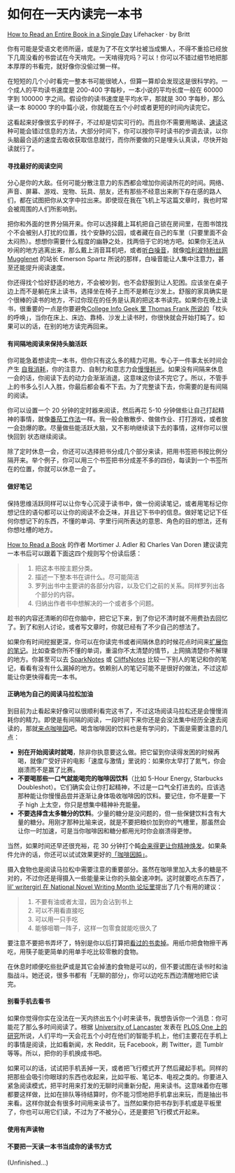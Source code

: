 如何在一天内读完一本书
===

[How to Read an Entire Book in a Single Day](http://lifehacker.com/how-to-read-an-entire-book-in-a-single-day-1749070044)
Lifehacker · by Britt

你有可能是受语文老师所逼，或是为了不在文学社被当成懒人，不得不重拾已经放下几周没看的书尝试在今天啃完。一天啃得完吗？可以！你可以不错过细节地把那本厚厚的书看完，就好像你没偷过懒一样。

在短短的几个小时看完一整本书可能很唬人，但算一算却会发现这是很科学的。一个成人的平均读书速度是 200-400 字每秒，一本小说的平均长度一般在 60000 字到 100000 字之间。假设你的读书速度是平均水平，那就是 300 字每秒，那么读一本 80000 字的中篇小说，你就能在五个小时或者更短的时间内读完它。

这看起来好像很玄乎的样子，不过却是切实可行的。而且你不需要用略读、[速读](http://lifehacker.com/the-truth-about-speed-reading-1542508398)这种可能会错过信息的方法，大部分时间下，你可以按你平时读书的步调去读，以你头脑最合适的速度去吸收获取信息就行，而你所要做的只是埋头认真读，尽快开始读就行了。

#### 寻找最好的阅读空间

分心是你的大敌。任何可能分散注意力的东西都会增加你阅读所花的时间。网络、声音、屏幕、游戏、宠物、玩具、朋友，还有那些不经意出来刷下存在感的路人们，都在试图把你从文字中拉出来。即使现在我在飞机上写这篇文章时，我也时常会被周围的人们所影响到。

把你和外面的世界分隔开来。你可以选择戴上耳机把自己锁在房间里，在图书馆找个不会被别人打扰的位置，找个安静的公园，或者藏在自己的车里（只要里面不会太闷热）。想想你需要什么程度的幽静之处，找两倍于它的地方吧。如果你无法从吵闹的地方逃离出来，那么戴上消音耳机吧，或者[听白噪音](http://www.businessinsider.com/5-tips-to-read-a-book-a-day-every-day-2015-7)，就像[哈利波特粉丝网 Mugglenet](http://www.mugglenet.com/) 的站长 Emerson Spartz 所说的那样，白噪音能让人集中注意力，甚至还能提升阅读速度。

你还得找个恰好舒适的地方，不会被吵到，也不会舒服到让人犯困。应该坐在桌子边上而不是躺在床上读书，选择坐在椅子上而不是赖在沙发上。舒服的家具确实是个很棒的读书的地方，不过你现在的任务是认真的把这本书读完。如果你在晚上读书，很重要的一点是你要避免[College Info Geek 里 Thomas Frank 所说的](http://collegeinfogeek.com/time-crunch-study-finish-assignment-overnight/)「枕头的呼唤」，当你在床上、床边、靠椅、沙发上读书时，你很快就会开始打盹了。如果可以的话，在别的地方读完再回来。

#### 有间隔地阅读来保持头脑活跃

你可能急着想读完一本书，但你只有这么多的精力可用。专心于一件事太长时间会产生 [自我消耗](https://en.wikipedia.org/wiki/Ego_depletion)，你的注意力、自制力和意志力会[慢慢耗光](http://lifehacker.com/5904712/how-can-i-recharge-my-depleted-motivation)。如果没有间隔来休息一会的话，你阅读下去的动力会渐渐消退，这意味这你读不完它了。所以，不管手上的书多么引人入胜，你最后都会看不下去。为了完整读下去，你需要的是有间隔的阅读。

你可以设置一个 20 分钟的定时器来阅读，然后再花 5-10 分钟做些让自己打起精神的事情，就像[番茄工作法](http://lifehacker.com/productivity-101-a-primer-to-the-pomodoro-technique-1598992730)一样。我一般会散散步、做做作业、打打游戏，或者放一会劲爆的歌。尽量做些能活跃大脑，又不影响继续读下去的事情，这样你可以很快回到 状态继续阅读。

除了定时休息一会，你还可以选择把书分成几个部分来读，把用书签把书按比例分隔开来。举个例子，你可以用三个书签把书分成差不多的四份，每读到一个书签所在的位置，你就可以休息一会了。

#### 做好笔记

保持思维活跃同样可以让你专心沉浸于读书中，做一份阅读笔记，或者用笔标记你想记住的语句都可以让你的阅读不会乏味，并且记下书中的信息。做好笔记记下任何你想记下的东西，不懂的单词、字里行间所表达的意思、角色的目的想法，还有你想吐槽的地方。

[How to Read a Book](http://www.amazon.com/How-Read-Book-Intelligent-Touchstone/dp/0671212095) 的作者 Mortimer J. Adler 和 Charles Van Doren 建议读完一本书后可以跟着下面这四个规则写个份读后感：

> 1. 把这本书按主题分类。
> 2. 描述一下整本书在讲什么。尽可能简洁
> 3. 罗列出书中主要讲的各部分内容，以及它们之前的关系。同样罗列出各个部分的内容。
> 4. 归纳出作者书中想解决的一个或者多个问题。

趁书的内容还清晰的印在你脑中，把它记下来，到了你记不清时就不用费劲去回忆了。到了和别人讨论，或者写文章时，你就已经有了不少自己的想法了。

如果你有时间挖掘更深，你可以在你读完书或者间隔休息的时候花点时间来[扩展你的笔记](http://lifehacker.com/study-less-study-smart-the-best-ways-to-retain-more-1683362205)。比如查查你所不懂的单词，重温你不太清楚的情节，上网搞清楚你不解理的地方。你甚至可以去 [SparkNotes](http://www.sparknotes.com/) 或 [CliffsNotes](http://www.cliffsnotes.com/) 比较一下别人的笔记和你的笔记，看看有没有什么漏掉的地方。依赖别人的笔记可能不是很好的做法，不过这却能让你更快得看完一本书。

#### 正确地为自己的阅读马拉松加油

到目前为止看起来好像可以很顺利看完这书了，不过这场阅读马拉松还是会慢慢消耗你的精力。即使是有间隔的阅读，一段时间下来你还是会没法集中经历全速去阅读的，那就[来点咖啡因](http://lifehacker.com/5585217/what-caffeine-actually-does-to-your-brain)吧。喝含咖啡因的饮料也是有学问的，下面是需要注意的几点：

- **别在开始阅读时就喝**，除非你执意要这么做。把它留到你读得发困的时候再喝，就像广受好评的电影「速度与激情」里说的：如果你太早打了氮气，你会崩溃而不是赢了比赛。
- **不要喝那些一口气就能喝完的咖啡因饮料**（比如 5-Hour Energy, Starbucks Doubleshot）。它们确实会让你打起精神，不过是一口气全打进去的。应该选那种能让你慢慢品尝并逐渐让身体吸收咖啡因的饮料。要记住，你不是要一下子 high 上太空，你只是想集中精神补充能量。
- **不要选择含太多糖分的饮料**。少量的糖分是没问题的，但一些保健饮料含有大量的糖分。用刚才那种比喻来说，就是不要把粮价加到你的气槽里，那虽然会让你一时加速，可是当你咖啡因和糖分都用光时你会崩溃得更惨。

当然，如果时间还早还很充裕，花 30 分钟打个盹[会来得更让你精神焕发](http://lifehacker.com/naps-vs-coffee-which-is-better-when-youre-exhausted-1730643671)。如果条件允许的话，你还可以试试效果更好的[「咖啡因盹」](http://lifehacker.com/306029/reboot-your-brain-with-a-caffeine-nap)。

摄入食物也是阅读马拉松中需要注意的重要部分。虽然在咖啡里加入太多的糖是不对的，不过你还是得摄入一些能量来让你的头脑全速冲刺。这时就要吃点东西了，[lil' writergirl 在 National Novel Writing Month 论坛里](http://nanowrimo.org/forums/all-ages-coffee-house/threads/249439)提出了几个有用的建议：

> 1. 不要有油或者太湿，因为会沾到书上
> 2. 可以不用看直接吃
> 3. 可以用一只手吃
> 4. 能够咀嚼一阵子，这样一包零食就能吃很久了

要注意不要把书弄坏了，特别是你以后打算把[看过的书卖掉](http://lifehacker.com/5710901/how-to-get-the-most-money-when-selling-your-textbooks)。用纸巾把食物擦干再吃，用筷子能更简单的用单手吃比较零散的食物。

在休息时顺便吃些批萨或是其它会掉渣的食物是可以的，但不要试图在读书时和油脂战斗。她还说，很多书都有「无聊的部分」，你可以边吃东西边清醒地把它读完。

#### 别看手机去看书

如果你觉得你实在没法在一天内挤出五个小时来读书，我想告诉你一个消息：你可能花了那么多时间阅读了。根据 [University of Lancaster](http://www.lancaster.ac.uk/) 发表在 [PLOS One 上的研究](http://journals.plos.org/plosone/article?id=10.1371/journal.pone.0139004)所说，人们平均一天会花五个小时在他们的智能手机上，他们主要花在手机上的事情是阅读，比如看新闻，水 Reddit，玩 Facebook，刷 Twitter，逛 Tumblr 等等。所以，把你的手机换成书吧。

如果可以的话，试试把手机丢掉一天，或者把飞行模式开了然后藏起手机。同样的把那些会吸引你眼球的东西也收起来，比如平板、笔记本、电视之类的。你要进入紧急阅读模式，把平时用来打发的无聊时间重新分配，用来读书。这意味着你在哪都要这样做，比如在排队等待结算时，你不能习惯地把手机拿出来玩，而是抽出书来看。这样你就会有很多时间用来读书了。当然如果你把书存到手机或是平板里了，你也可以用它们读，不过为了不被分心，还是要把飞行模式开起来。

#### 使用有声读物


#### 不要把一天读一本书当成你的读书方式



(Unfinished...)














